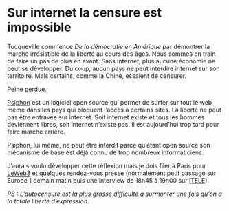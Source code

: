 # Sur internet la censure est impossible

Tocqueville commence *De la démocratie en Amérique* par démontrer la marche irrésistible de la liberté au cours des âges. Nous sommes en train de faire un pas de plus en avant. Sans internet, plus aucune économie ne peut se développer. Du coup, aucun pays ne peut interdire internet sur son territoire. Mais certains, comme la Chine, essaient de censurer.<span id="more-288"></span>

Peine perdue.

[Psiphon](http://psiphon.civisec.org) est un logiciel open source qui permet de surfer sur tout le web même dans les pays qui bloquent l’accès à certains sites. La liberté ne peut pas être entravée sur internet. Soit internet existe et tous les hommes deviennent libres, soit internet n’existe pas. Il est aujourd’hui trop tard pour faire marche arrière.

Psiphon, lui même, ne peut être interdit parce qu’étant open source son mécanisme de base est déjà connu de trop nombreux informaticiens.

J’aurais voulu développer cette réflexion mais je dois filer à Paris pour [LeWeb3](http://www.leweb3.com) et quelques rendez-vous presse (normalement petit passage sur Europe 1 demain matin puis une interview de 18h45 à 19h00 sur [iTELE](http://www.itele.fr)).

*PS : L’autocensure est la plus grosse difficulté à surmonter une fois qu’on a la totale liberté d’expression.*